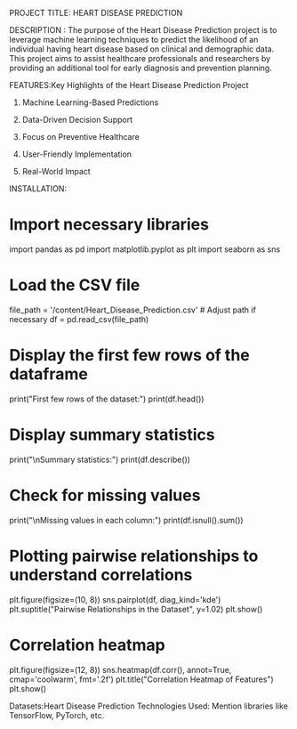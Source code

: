 
PROJECT TITLE: HEART DISEASE PREDICTION

DESCRIPTION : The purpose of the Heart Disease Prediction project is to leverage machine learning techniques to predict the likelihood of an individual having heart disease based on clinical and demographic data. This project aims to assist healthcare professionals and researchers by providing an additional tool for early diagnosis and prevention planning.

FEATURES:Key Highlights of the Heart Disease Prediction Project

1. Machine Learning-Based Predictions

2. Data-Driven Decision Support 
 
3. Focus on Preventive Healthcare
   
4. User-Friendly Implementation 
   
5. Real-World Impact

INSTALLATION:

# Import necessary libraries
import pandas as pd
import matplotlib.pyplot as plt
import seaborn as sns

# Load the CSV file
file_path = '/content/Heart_Disease_Prediction.csv'  # Adjust path if necessary
df = pd.read_csv(file_path)

# Display the first few rows of the dataframe
print("First few rows of the dataset:")
print(df.head())

# Display summary statistics
print("\nSummary statistics:")
print(df.describe())

# Check for missing values
print("\nMissing values in each column:")
print(df.isnull().sum())

# Plotting pairwise relationships to understand correlations
plt.figure(figsize=(10, 8))
sns.pairplot(df, diag_kind='kde')
plt.suptitle("Pairwise Relationships in the Dataset", y=1.02)
plt.show()

# Correlation heatmap
plt.figure(figsize=(12, 8))
sns.heatmap(df.corr(), annot=True, cmap='coolwarm', fmt='.2f')
plt.title("Correlation Heatmap of Features")
plt.show()

Datasets:Heart Disease Prediction
Technologies Used: Mention libraries like TensorFlow, PyTorch, etc.
